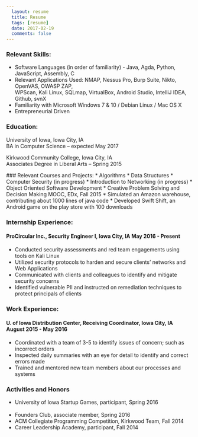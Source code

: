 ```yaml
---
  layout: resume
  title: Resume
  tags: [resume]
  date: 2017-02-19
  comments: false
---
```

### Relevant Skills:
* Software Languages (in order of familiarity) - Java, Agda, Python, JavaScript, Assembly, C
*	Relevant Applications Used: NMAP, Nessus Pro, Burp Suite, Nikto, OpenVAS, OWASP ZAP, <br />
  WPScan, Kali Linux, SQLmap, VirtualBox, Android Studio, IntelliJ IDEA, Github, svnX
*	Familiarity with Microsoft Windows 7 & 10 / Debian Linux / Mac OS X
*	Entrepreneurial Driven

### Education:
<p>
University of Iowa, Iowa City, IA <br />
BA in Computer Science – expected May 2017
</p>

<p>
Kirkwood Community College, Iowa City, IA <br />
Associates Degree in Liberal Arts – Spring 2015
</p>
### Relevant Courses and Projects:
* Algorithms
* Data Structures
* Computer Security (in progress)
* Introduction to Networking (in progress)
* Object Oriented Software Development
* Creative Problem Solving and Decision Making MOOC, EDx, Fall 2015
* Simulated an Amazon warehouse, contributing about 1000 lines of java code
* Developed Swift Shift, an Android game on the play store with 100 downloads

### Internship Experience:

#### <p>ProCircular Inc., Security Engineer I, Iowa City, IA		                           <right>May 2016 - Present </right></p>
* Conducted security assessments and red team engagements using tools on Kali Linux
* Utilized security protocols to harden and secure clients’ networks and Web Applications
* Communicated with clients and colleagues to identify and mitigate security concerns
* Identified vulnerable PII and instructed on remediation techniques to protect principals of clients

### Work Experience:
#### U. of Iowa Distribution Center, Receiving Coordinator, Iowa City, IA            August 2015 - May 2016
* Coordinated with a team of 3-5 to identify issues of concern; such as incorrect orders
* Inspected daily summaries with an eye for detail to identify and correct errors made
* Trained and mentored new team members about our processes and systems

### Activities and Honors		    	 		  
* University of Iowa Startup Games, participant, Spring 2016                          
* Founders Club, associate member, Spring 2016	                   
* ACM Collegiate Programming Competition, Kirkwood Team, Fall 2014
* Career Leadership Academy, participant, Fall 2014
